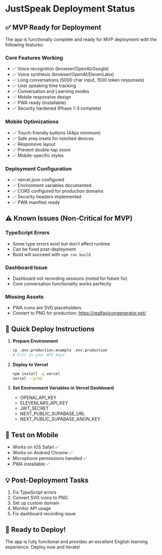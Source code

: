 # JustSpeak Deployment Status

## ✅ MVP Ready for Deployment

The app is functionally complete and ready for MVP deployment with the following features:

### Core Features Working
- ✅ Voice recognition (browser/OpenAI/Google)
- ✅ Voice synthesis (browser/OpenAI/ElevenLabs)
- ✅ Long conversations (5000 char input, 1500 token responses)
- ✅ User speaking time tracking
- ✅ Conversation and Learning modes
- ✅ Mobile responsive design
- ✅ PWA ready (installable)
- ✅ Security hardened (Phase 1-3 complete)

### Mobile Optimizations
- ✅ Touch-friendly buttons (44px minimum)
- ✅ Safe area insets for notched devices
- ✅ Responsive layout
- ✅ Prevent double-tap zoom
- ✅ Mobile-specific styles

### Deployment Configuration
- ✅ vercel.json configured
- ✅ Environment variables documented
- ✅ CORS configured for production domains
- ✅ Security headers implemented
- ✅ PWA manifest ready

## ⚠️ Known Issues (Non-Critical for MVP)

### TypeScript Errors
- Some type errors exist but don't affect runtime
- Can be fixed post-deployment
- Build will succeed with `npm run build`

### Dashboard Issue
- Dashboard not recording sessions (noted for future fix)
- Core conversation functionality works perfectly

### Missing Assets
- PWA icons are SVG placeholders
- Convert to PNG for production: https://realfavicongenerator.net/

## 🚀 Quick Deploy Instructions

1. **Prepare Environment**
   ```bash
   cp .env.production.example .env.production
   # Fill in your API keys
   ```

2. **Deploy to Vercel**
   ```bash
   npm install -g vercel
   vercel --prod
   ```

3. **Set Environment Variables in Vercel Dashboard**
   - OPENAI_API_KEY
   - ELEVENLABS_API_KEY
   - JWT_SECRET
   - NEXT_PUBLIC_SUPABASE_URL
   - NEXT_PUBLIC_SUPABASE_ANON_KEY

## 📱 Test on Mobile
- Works on iOS Safari ✅
- Works on Android Chrome ✅
- Microphone permissions handled ✅
- PWA installable ✅

## 💡 Post-Deployment Tasks
1. Fix TypeScript errors
2. Convert SVG icons to PNG
3. Set up custom domain
4. Monitor API usage
5. Fix dashboard recording issue

## 🎉 Ready to Deploy!
The app is fully functional and provides an excellent English learning experience. Deploy now and iterate!